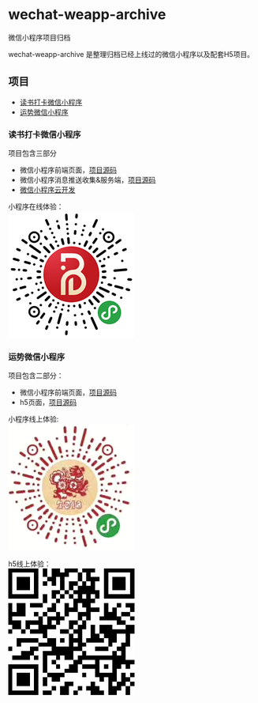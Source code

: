 # wechat-weapp-archive
微信小程序项目归档

wechat-weapp-archive 是整理归档已经上线过的微信小程序以及配套H5项目。

## 项目

- [读书打卡微信小程序](#读书打卡微信小程序)
- [运势微信小程序](#运势微信小程序)

### 读书打卡微信小程序

项目包含三部分
- 微信小程序前端页面，[项目源码](https://github.com/mgtc/wechat-weapp-archive/tree/master/daka_weapp)
- 微信小程序消息推送收集&服务端，[项目源码](https://github.com/mgtc/wechat-weapp-archive/tree/master/daka_server)
- [微信小程序云开发](https://cloud.tencent.com/solution/la)

小程序在线体验：<br/>
![](./assets/daka.png)

### 运势微信小程序

项目包含二部分：
- 微信小程序前端页面，[项目源码](https://github.com/mgtc/wechat-weapp-archive/tree/master/lucky_weapp)
- h5页面，[项目源码](https://github.com/mgtc/wechat-weapp-archive/tree/master/lucky_H5)

小程序线上体验:<br/>
![](./assets/lucky.png)

h5线上体验：<br/>
![](./assets/lucky_h5.png)
